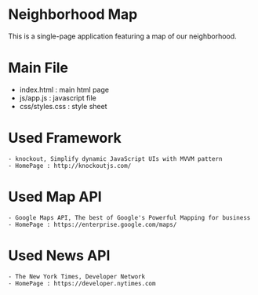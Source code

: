 # Neighborhood Map


This is a single-page application featuring a map of our neighborhood.


# Main File

- index.html : main html page
- js/app.js : javascript file
- css/styles.css : style sheet


# Used Framework

    - knockout, Simplify dynamic JavaScript UIs with MVVM pattern
    - HomePage : http://knockoutjs.com/


# Used Map API

    - Google Maps API, The best of Google's Powerful Mapping for business
    - HomePage : https://enterprise.google.com/maps/


# Used News API

    - The New York Times, Developer Network
    - HomePage : https://developer.nytimes.com
